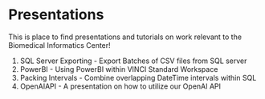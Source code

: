# Presentations
This is place to find presentations and tutorials on work relevant to the Biomedical Informatics Center!

1. SQL Server Exporting - Export Batches of CSV files from SQL server
2. PowerBI - Using PowerBI within VINCI Standard Workspace
3. Packing Intervals - Combine overlapping DateTime intervals within SQL
4. OpenAIAPI - A presentation on how to utilize our OpenAI API
